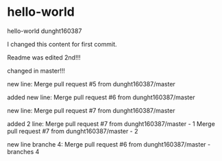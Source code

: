 # hello-world
hello-world dunght160387

I changed this content for first commit.

Readme was edited 2nd!!!

changed in master!!!

new line: Merge pull request #5 from dunght160387/master

added new line: Merge pull request #6 from dunght160387/master

new line: Merge pull request #7 from dunght160387/master

added 2 line: 
Merge pull request #7 from dunght160387/master - 1
Merge pull request #7 from dunght160387/master - 2


new line branche 4: Merge pull request #6 from dunght160387/master - branches 4
